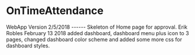 # OnTimeAttendance
WebApp Version
2/5/2018 ------ Skeleton of Home page for approval. Erik Robles
February 13 2018 added dashboard, dashboard menu plus icon to 3 pages, changed dashboard color scheme and added some more css for dashboard styles.
